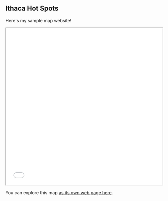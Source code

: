 ## Ithaca Hot Spots

Here's my sample map website!

<iframe src="Ithaca-map.html" height="500" width="500"></iframe>

You can explore this map [as its own web page here](Online-map.html).